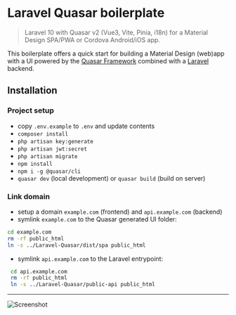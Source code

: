 # Laravel Quasar boilerplate
> Laravel 10 with Quasar v2 (Vue3, Vite, Pinia, i18n) for a Material Design SPA/PWA or Cordova Android/iOS app.

This boilerplate offers a quick start for building a Material Design (web)app with a UI powered by the [Quasar Framework](https://quasar.dev) combined with a [Laravel](https://laravel.com) backend.

## Installation
### Project setup
- copy `.env.example` to `.env` and update contents
- `composer install`
- `php artisan key:generate`
- `php artisan jwt:secret`
- `php artisan migrate`
- `npm install`
- `npm i -g @quasar/cli`
- `quasar dev` (local development) or `quasar build` (build on server)

### Link domain
- setup a domain `example.com` (frontend) and `api.example.com` (backend)
- symlink `example.com` to the Quasar generated UI folder:
```bash
cd example.com
rm -rf public_html
ln -s ../Laravel-Quasar/dist/spa public_html
```
- symlink `api.example.com` to the Laravel entrypoint:
```bash
 cd api.example.com
 rm -rf public_html
 ln -s ../Laravel-Quasar/public-api public_html
```
---
![Screenshot](https://github.com/HansSchouten/Laravel-Quasar/assets/5946444/96939012-309c-4817-a124-0f26e24f627e)

